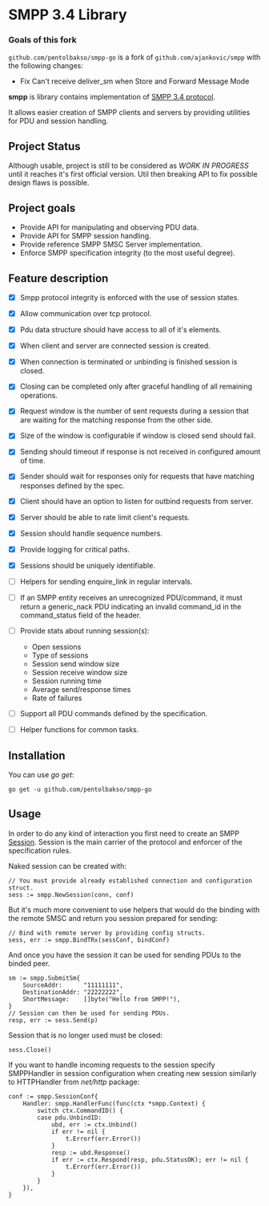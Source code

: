 # SMPP 3.4 Library

### Goals of this fork

`github.com/pentolbakso/smpp-go` is a fork of `github.com/ajankovic/smpp` with the following changes:

- Fix Can't receive deliver_sm when Store and Forward Message Mode

**smpp** is library contains implementation of [SMPP 3.4 protocol](http://opensmpp.org/specs/smppv34_gsmumts_ig_v10.pdf).

It allows easier creation of SMPP clients and servers by providing utilities for PDU and session handling.

## Project Status

Although usable, project is still to be considered as _WORK IN PROGRESS_ until it reaches it's first official version. Util then breaking API to fix possible design flaws is possible.

## Project goals

- Provide API for manipulating and observing PDU data.
- Provide API for SMPP session handling.
- Provide reference SMPP SMSC Server implementation.
- Enforce SMPP specification integrity (to the most useful degree).

## Feature description

- [x] Smpp protocol integrity is enforced with the use of session states.
- [x] Allow communication over tcp protocol.
- [x] Pdu data structure should have access to all of it's elements.
- [x] When client and server are connected session is created.
- [x] When connection is terminated or unbinding is finished session is closed.
- [x] Closing can be completed only after graceful handling of all remaining operations.
- [x] Request window is the number of sent requests during a session that are waiting for the matching response from the other side.
- [x] Size of the window is configurable if window is closed send should fail.
- [x] Sending should timeout if response is not received in configured amount of time.
- [x] Sender should wait for responses only for requests that have matching responses defined by the spec.
- [x] Client should have an option to listen for outbind requests from server.
- [x] Server should be able to rate limit client's requests.
- [x] Session should handle sequence numbers.
- [x] Provide logging for critical paths.
- [x] Sessions should be uniquely identifiable.
- [ ] Helpers for sending enquire_link in regular intervals.
- [ ] If an SMPP entity receives an unrecognized PDU/command, it must return a generic_nack PDU indicating an invalid command_id in the command_status field of the header.
- [ ] Provide stats about running session(s):

  - Open sessions
  - Type of sessions
  - Session send window size
  - Session receive window size
  - Session running time
  - Average send/response times
  - Rate of failures

- [ ] Support all PDU commands defined by the specification.
- [ ] Helper functions for common tasks.

## Installation

You can use _go get_:

    go get -u github.com/pentolbakso/smpp-go

## Usage

In order to do any kind of interaction you first need to create an SMPP [Session](https://godoc.org/github.com/pentolbakso/smpp-go#Session). Session is the main carrier of the protocol and enforcer of the specification rules.

Naked session can be created with:

    // You must provide already established connection and configuration struct.
    sess := smpp.NewSession(conn, conf)

But it's much more convenient to use helpers that would do the binding with the remote SMSC and return you session prepared for sending:

    // Bind with remote server by providing config structs.
    sess, err := smpp.BindTRx(sessConf, bindConf)

And once you have the session it can be used for sending PDUs to the binded peer.

    sm := smpp.SubmitSm{
        SourceAddr:      "11111111",
        DestinationAddr: "22222222",
        ShortMessage:    []byte("Hello from SMPP!"),
    }
    // Session can then be used for sending PDUs.
    resp, err := sess.Send(p)

Session that is no longer used must be closed:

    sess.Close()

If you want to handle incoming requests to the session specify SMPPHandler in session configuration when creating new session similarly to HTTPHandler from _net/http_ package:

    conf := smpp.SessionConf{
        Handler: smpp.HandlerFunc(func(ctx *smpp.Context) {
            switch ctx.CommandID() {
            case pdu.UnbindID:
                ubd, err := ctx.Unbind()
                if err != nil {
                    t.Errorf(err.Error())
                }
                resp := ubd.Response()
                if err := ctx.Respond(resp, pdu.StatusOK); err != nil {
                    t.Errorf(err.Error())
                }
            }
        }),
    }
